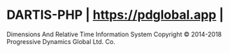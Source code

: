# DARTIS-PHP | https://pdglobal.app |
Dimensions And Relative Time Information System
Copyright © 2014-2018 Progressive Dynamics Global Ltd. Co.
